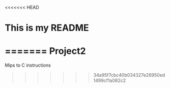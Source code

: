 <<<<<<< HEAD
# This is my README
=======
Project2
========

Mips to C instructions
>>>>>>> 34a95f7cbc40b034327e26950ed1499cf1a082c2
